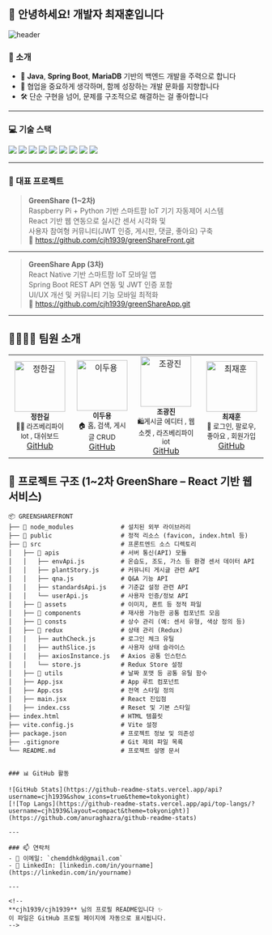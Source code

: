 ## 👋 안녕하세요! 개발자 최재훈입니다

![header](https://capsule-render.vercel.app/api?type=wave&color=0:0C0C0C,100:1F1F1F&height=300&section=header&text=Welcome%20to%20CJH's%20GitHub&fontSize=60&fontColor=ffffff)

### 🚀 소개
- 🎯 **Java**, **Spring Boot**, **MariaDB** 기반의 백엔드 개발을 주력으로 합니다  
- 🤝 협업을 중요하게 생각하며, 함께 성장하는 개발 문화를 지향합니다  
- 🛠️ 단순 구현을 넘어, 문제를 구조적으로 해결하는 걸 좋아합니다  

---

### 💻 기술 스택

<p align="left">
  <img src="https://img.shields.io/badge/Java-007396?style=for-the-badge&logo=openjdk&logoColor=white"/>
  <img src="https://img.shields.io/badge/Spring%20Boot-6DB33F?style=for-the-badge&logo=springboot&logoColor=white"/>
  <img src="https://img.shields.io/badge/MariaDB-003545?style=for-the-badge&logo=mariadb&logoColor=white"/>
  <img src="https://img.shields.io/badge/JavaScript-F7DF1E?style=for-the-badge&logo=javascript&logoColor=black"/>
  <img src="https://img.shields.io/badge/HTML5-E34F26?style=for-the-badge&logo=html5&logoColor=white"/>
  <img src="https://img.shields.io/badge/CSS3-1572B6?style=for-the-badge&logo=css3&logoColor=white"/>
  <img src="https://img.shields.io/badge/React-20232A?style=for-the-badge&logo=react&logoColor=61DAFB"/>
  <img src="https://img.shields.io/badge/React%20Native-20232A?style=for-the-badge&logo=react&logoColor=61DAFB"/>
  <img src="https://img.shields.io/badge/GitHub-181717?style=for-the-badge&logo=github&logoColor=white"/>
</p>


---

### 📌 대표 프로젝트

> **GreenShare (1~2차)**  
> Raspberry Pi + Python 기반 스마트팜 IoT 기기 자동제어 시스템  
> React 기반 웹 연동으로 실시간 센서 시각화 및  
> 사용자 참여형 커뮤니티(JWT 인증, 게시판, 댓글, 좋아요) 구축  
> 🔗 https://github.com/cjh1939/greenShareFront.git  

---

> **GreenShare App (3차)**  
> React Native 기반 스마트팜 IoT 모바일 앱  
> Spring Boot REST API 연동 및 JWT 인증 포함  
> UI/UX 개선 및 커뮤니티 기능 모바일 최적화  
> 🔗 https://github.com/cjh1939/greenShareApp.git  

---

## 👨‍👩‍👧‍👦 팀원 소개

<table>
  <tr>
    <td align="center">
      <img src="https://avatars.githubusercontent.com/u/23456789?v=4" width="100px;" alt="정한길"/><br />
      <sub><b>정한길 </b></sub><br />
      <sub>👨‍💻 라즈베리파이 lot , 대쉬보드</sub><br />
      <a href="https://github.com/hankiljung"> GitHub</a>
    </td>
    <td align="center">
      <img src="https://avatars.githubusercontent.com/u/23456789?v=4" width="100px;" alt="이두용"/><br />
      <sub><b>이두용</b></sub><br />
      <sub>🏠 홈, 검색, 게시글 CRUD</sub><br />
      <a href="https://github.com/alee5899">GitHub</a>
    </td>
    <td align="center">
      <img src="https://avatars.githubusercontent.com/u/45678901?v=4" width="100px;" alt="조광진"/><br />
      <sub><b>조광진</b></sub><br />
      <sub>🛍게시글 에디터 , 웹소켓 , 라즈베리파이 iot </sub><br />
      <a href="https://github.com/PangJin97">GitHub</a>
    </td>
    <td align="center">
      <img src="https://avatars.githubusercontent.com/u/45678901?v=4" width="100px;" alt="최재훈"/><br />
      <sub><b>최재훈</b></sub><br />
      <sub>🔐 로그인, 팔로우, 좋아요 , 회원가입</sub><br />
      <a href="https://github.com/cjh1939/">GitHub</a>
    </td>
  </tr>
</table>






## 📁 프로젝트 구조 (1~2차 GreenShare – React 기반 웹 서비스)

```plaintext
📦 GREENSHAREFRONT
├── 📁 node_modules             # 설치된 외부 라이브러리
├── 📁 public                   # 정적 리소스 (favicon, index.html 등)
├── 📁 src                      # 프론트엔드 소스 디렉토리
│   ├── 📁 apis                 # 서버 통신(API) 모듈
│   │   ├── envApi.js          # 온습도, 조도, 가스 등 환경 센서 데이터 API
│   │   ├── plantStory.js      # 커뮤니티 게시글 관련 API
│   │   ├── qna.js             # Q&A 기능 API
│   │   ├── standardsApi.js    # 기준값 설정 관련 API
│   │   └── userApi.js         # 사용자 인증/정보 API
│   ├── 📁 assets               # 이미지, 폰트 등 정적 파일
│   ├── 📁 components           # 재사용 가능한 공통 컴포넌트 모음
│   ├── 📁 consts               # 상수 관리 (예: 센서 유형, 색상 정의 등)
│   ├── 📁 redux                # 상태 관리 (Redux)
│   │   ├── authCheck.js       # 로그인 체크 유틸
│   │   ├── authSlice.js       # 사용자 상태 슬라이스
│   │   ├── axiosInstance.js   # Axios 공통 인스턴스
│   │   └── store.js           # Redux Store 설정
│   ├── 📁 utils                # 날짜 포맷 등 공통 유틸 함수
│   ├── App.jsx                # App 루트 컴포넌트
│   ├── App.css                # 전역 스타일 정의
│   ├── main.jsx               # React 진입점
│   ├── index.css              # Reset 및 기본 스타일
├── index.html                 # HTML 템플릿
├── vite.config.js             # Vite 설정
├── package.json               # 프로젝트 정보 및 의존성
├── .gitignore                 # Git 제외 파일 목록
└── README.md                  # 프로젝트 설명 문서


### 📊 GitHub 활동

![GitHub Stats](https://github-readme-stats.vercel.app/api?username=cjh1939&show_icons=true&theme=tokyonight)
[![Top Langs](https://github-readme-stats.vercel.app/api/top-langs/?username=cjh1939&layout=compact&theme=tokyonight)](https://github.com/anuraghazra/github-readme-stats)

---

### 📫 연락처
- 📧 이메일: `chemddhkd@gmail.com`
- 💼 LinkedIn: [linkedin.com/in/yourname](https://linkedin.com/in/yourname)

---

<!--
**cjh1939/cjh1939** 님의 프로필 README입니다 ✨  
이 파일은 GitHub 프로필 페이지에 자동으로 표시됩니다.
-->
